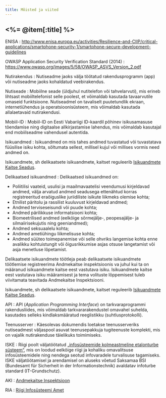 ```yaml
---
title: Mõisted ja viited
---
```


## <%= @item[:title] %>

ENISA
: <http://www.enisa.europa.eu/activities/Resilience-and-CIIP/critical-applications/smartphone-security-1/smartphone-secure-development-guidelines>

OWASP Application Security Verification Standard (2014)
: <https://www.owasp.org/images/5/58/OWASP_ASVS_Version_2.pdf>

Nutirakendus
: Nutiseadme jaoks välja töötatud rakendusprogramm (app) või nutiseadme jaoks kohaldatud veebirakendus.

Nutiseade
: Mobiilne seade (üldjuhul nutitelefon või tahvelarvuti), mis erineb lihtsast mobiiltelefonist selle poolest, et võimaldab kasutada tavaarvutile omaseid funktsioone. Nutiseadmel on tavaliselt puutetundlik ekraan, internetiühendus ja operatsioonisüsteem, mis võimaldab kasutada allalaetavaid nutirakendusi.

Mobiil-ID
: Mobiil-ID on Eesti Vabariigi ID-kaardil põhinev isikusamasuse tõendamise ning digitaalse allkirjastamise lahendus, mis võimaldab kasutajal end mobiilseadme vahendusel autentida.

Isikuandmed
: Isikuandmed on mis tahes andmed tuvastatud või tuvastatava füüsilise isiku kohta, sõltumata sellest, millisel kujul või millises vormis need andmed on.

  Isikuandmete, sh delikaatsete isikuandmete, kaitset reguleerib [Isikuandmete Kaitse Seadus](https://www.riigiteataja.ee/akt/748829).

Delikaatsed isikuandmed
: Delikaatsed isikuandmed on:

  - Poliitilisi vaateid, usulisi ja maailmavaatelisi veendumusi kirjeldavad andmed, välja arvatud andmed seadusega ettenähtud korras registreeritud eraõiguslike juriidiliste isikute liikmeks olemise kohta;
  - Etnilist päritolu ja rassilist kuuluvust kirjeldavad andmed;
  - Andmed terviseseisundi või puude kohta;
  - Andmed pärilikkuse informatsiooni kohta;
  - Biomeetrilised andmed (eelkõige sõrmejälje-, peopesajälje- ja silmaiirisekujutis ning geeniandmed);
  - Andmed seksuaalelu kohta;
  - Andmed ametiühingu liikmelisuse kohta;
  - Andmed süüteo toimepanemise või selle ohvriks langemise kohta enne avalikku kohtuistungit või õigusrikkumise asjas otsuse langetamist või asja menetluse lõpetamist.

  Delikaatsete isikuandmete töötleja peab delikaatsete isikuandmete töötlemise registreerima Andmekaitse inspektsioonis va juhul kui ta on määranud isikuandmete kaitse eest vastutava isiku. Isikuandmete kaitse eest vastutava isiku määramisest ja tema volituste lõppemisest tuleb viivitamata teavitada Andmekaitse Inspektsiooni.

  Isikuandmete, sh delikaatsete isikuandmete, kaitset reguleerib [Isikuandmete Kaitse Seadus](https://www.riigiteataja.ee/akt/748829).

API
: API (*Application Programming Interface*) on tarkvaraprogrammi rakendusliides, mis võimaldab tarkvararakendustel omavahel suhelda, kasutades selleks kindlaksmääratud reeglistikku (suhtlusprotokolli).

Teenusserver
: Käesolevas dokumendis loetakse teenusserveriks nutiseadmest väljaspool asuvat teenusepakkuja tugiteenuste komplekti, mis on vajalik nutirakenduse täielikuks toimimiseks.

ISKE
: Riigi poolt väljatöötatud [„infosüsteemide kolmeastmeline etalonturbe süsteem“](https://www.ria.ee/ee/iske.html), mis on loodud eelkõige riigi ja kohaliku omavalitsuse infosüsteemidele ning nendega seotud infovaradele turvalisuse tagamiseks. ISKE väljatöötamisel ja arendamisel on aluseks võetud Saksamaa BSI (Bundesamt für Sicherheit in der Informationstechnik) avaldatav infoturbe standard (IT-Grundschutz).

AKI
: [Andmekaitse Inspektsioon](https://www.aki.ee)

RIA
: [Riigi Infosüsteemi Amet](https://www.ria.ee)
